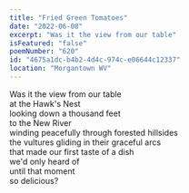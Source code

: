 ```yaml
---
title: "Fried Green Tomatoes"
date: "2022-06-08"
excerpt: "Was it the view from our table"
isFeatured: "false"
poemNumber: "620"
id: "4675a1dc-b4b2-4d4c-974c-e06644c12337"
location: "Morgantown WV"
---
```


Was it the view from our table  
at the Hawk's Nest  
looking down a thousand feet  
to the New River  
winding peacefully through forested hillsides  
the vultures gliding in their graceful arcs  
that made our first taste of a dish  
we'd only heard of  
until that moment  
so delicious?
